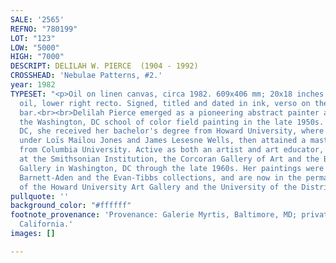 ```yaml
---
SALE: '2565'
REFNO: "780199"
LOT: "123"
LOW: "5000"
HIGH: "7000"
DESCRIPT: DELILAH W. PIERCE  (1904 - 1992)
CROSSHEAD: 'Nebulae Patterns, #2.'
year: 1982
TYPESET: "<p>Oil on linen canvas, circa 1982. 609x406 mm; 20x18 inches. Signed in
  oil, lower right recto. Signed, titled and dated in ink, verso on the upper stretcher
  bar.<br><br>Delilah Pierce emerged as a pioneering abstract painter and part of
  the Washington, DC school of color field painting in the late 1950s. Born in Washington,
  DC, she received her bachelor's degree from Howard University, where she studied
  under Loïs Mailou Jones and James Lesesne Wells, then attained a master's degree
  from Columbia University. Active as both an artist and art educator, she exhibited
  at the Smithsonian Institution, the Corcoran Gallery of Art and the Barnett-Aden
  Gallery in Washington, DC through the late 1960s. Her paintings were in both the
  Barnett-Aden and the Evan-Tibbs collections, and are now in the permanent collections
  of the Howard University Art Gallery and the University of the District of Columbia.</p>"
pullquote: ''
background_color: "#ffffff"
footnote_provenance: 'Provenance: Galerie Myrtis, Baltimore, MD; private collection,
  California.'
images: []

---
```

